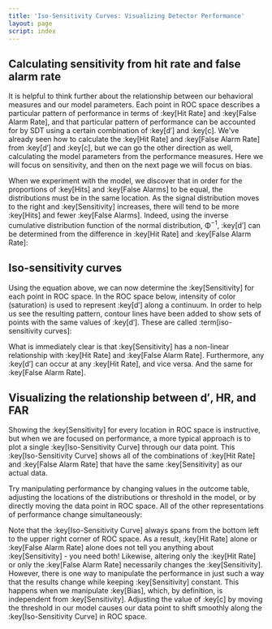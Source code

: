 ```yaml
---
title: 'Iso-Sensitivity Curves: Visualizing Detector Performance'
layout: page
script: index
---
```


## Calculating sensitivity from hit rate and false alarm rate

It is helpful to think further about the relationship between our behavioral measures and our model
parameters. Each point in ROC space describes a particular pattern of performance in terms of
:key[Hit Rate] and :key[False Alarm Rate], and that particular pattern of performance can be
accounted for by SDT using a certain combination of :key[d′] and :key[c]. We've already seen how to
calculate the :key[Hit Rate] and :key[False Alarm Rate] from :key[d′] and :key[c], but we can go the
other direction as well, calculating the model parameters from the performance measures. Here we
will focus on sensitivity, and then on the next page we will focus on bias.

<sdt-example-interactive order="trm">
  <sdt-model interactive threshold bias distributions sensitivity color="outcome"></sdt-model>
</sdt-example-interactive>

When we experiment with the model, we discover that in order for the proportions of :key[Hits] and
:key[False Alarms] to be equal, the distributions must be in the same location. As the signal
distribution moves to the right and :key[Sensitivity] increases, there will tend to be more
:key[Hits] and fewer :key[False Alarms]. Indeed, using the inverse cumulative distribution function
of the normal distribution, <span class="math-greek">Φ</span><sup class="exp">−1</sup>, :key[d′] can
be determined from the difference in :key[Hit Rate] and :key[False Alarm Rate]:

<sdt-equation-hrfar2d></sdt-equation-hrfar2d>

<sdt-equation-hrfar2d numeric interactive hit-rate=".5" false-alarm-rate=".5">
  </sdt-equation-hrfar2d>

## Iso-sensitivity curves

Using the equation above, we can now determine the :key[Sensitivity] for each point in ROC space. In
the ROC space below, intensity of color (saturation) is used to represent :key[d′] along a
continuum. In order to help us see the resulting pattern, contour lines have been added to show sets
of points with the same values of :key[d′]. These are called :term[iso-sensitivity curves]:

<sdt-example-interactive>
  <roc-space contour="sensitivity" point="none" iso-d="none" iso-c="none"></roc-space>
</sdt-example-interactive>

What is immediately clear is that :key[Sensitivity] has a non-linear relationship with :key[Hit
Rate] and :key[False Alarm Rate]. Furthermore, any :key[d′] can occur at any :key[Hit Rate], and
vice versa. And the same for :key[False Alarm Rate].

## Visualizing the relationship between <span class="math-var">d′</span>, HR, and FAR

Showing the :key[Sensitivity] for every location in ROC space is instructive, but when we are
focused on performance, a more typical approach is to plot a single :key[Iso-Sensitivity Curve]
through our data point. This :key[Iso-Sensitivity Curve] shows all of the combinations of :key[Hit
Rate] and :key[False Alarm Rate] that have the same :key[Sensitivity] as our actual data.

Try manipulating performance by changing values in the outcome table, adjusting the locations of the
distributions or threshold in the model, or by directly moving the data point in ROC space. All of
the other representations of performance change simultaneously:

<sdt-example-interactive order="trm">
  <sdt-table interactive numeric summary="stimulusRates accuracy" hits="80" misses="20"
    false-alarms="10" correct-rejections="90"></sdt-table>
  <roc-space interactive point="all" iso-d="all" iso-c="none"></roc-space>
  <sdt-model interactive threshold bias distributions sensitivity color="outcome"></sdt-model>
</sdt-example-interactive>

Note that the :key[Iso-Sensitivity Curve] always spans from the bottom left to the upper right
corner of ROC space. As a result, :key[Hit Rate] alone or :key[False Alarm Rate] alone does not tell
you anything about :key[Sensitivity] - you need both! Likewise, altering only the :key[Hit Rate] or
only the :key[False Alarm Rate] necessarily changes the :key[Sensitivity]. However, there is one way
to manipulate the performance in just such a way that the results change while keeping
:key[Sensitivity] constant. This happens when we manipulate :key[Bias], which, by definition, is
independent from :key[Sensitivity]. Adjusting the value of :key[c] by moving the threshold in our
model causes our data point to shift smoothly along the :key[Iso-Sensitivity Curve] in ROC space.
